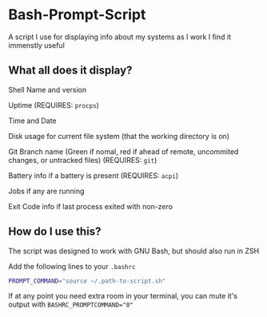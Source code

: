# Bash-Prompt-Script
A script I use for displaying info about my systems as I work
I find it immenstly useful

## What all does it display?
Shell Name and version

Uptime (REQUIRES: `procps`)

Time and Date

Disk usage for current file system (that the working directory is on)

Git Branch name (Green if nomal, red if ahead of remote, uncommited changes, or untracked files) (REQUIRES: `git`)

Battery info if a battery is present (REQUIRES: `acpi`)

Jobs if any are running

Exit Code info if last process exited with non-zero

## How do I use this?
The script was designed to work with GNU Bash, but should also run in ZSH

Add the following lines to your `.bashrc`

```bash
PROMPT_COMMAND="source ~/.path-to-script.sh"
```

If at any point you need extra room in your terminal, you can mute it's output with `BASHRC_PROMPTCOMMAND="0"`